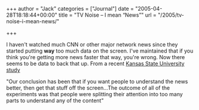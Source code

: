 +++
author = "Jack"
categories = ["Journal"]
date = "2005-04-28T18:18:44+00:00"
title = "TV Noise – I mean “News”"
url = "/2005/tv-noise-i-mean-news/"

+++

I haven't watched much CNN or other major network news since they started putting **way** too much data on the screen. I've maintained that if you think you're getting more news faster that way, you're wrong. Now there seems to be data to back that up. From a recent [Kansas State University study][1]

"Our conclusion has been that if you want people to understand the news better, then get that stuff off the screen&#8230;The outcome of all of the experiments was that people were splitting their attention into too many parts to understand any of the content"

 [1]: http://www.eurekalert.org/pub_releases/2005-04/ksu-dvc042705.php